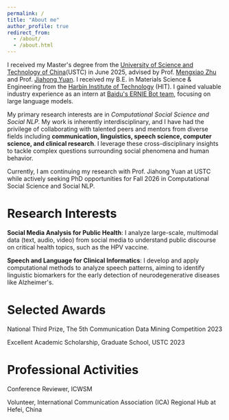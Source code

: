 ```yaml
---
permalink: /
title: "About me"
author_profile: true
redirect_from: 
  - /about/
  - /about.html
---
```


I received my Master's degree from the [University of Science and Technology of China](https://en.ustc.edu.cn)(USTC) in June 2025, advised by Prof. [Mengxiao Zhu](https://sites.google.com/site/mengxiaozhu/home?authuser=0)  and Prof. [Jiahong Yuan](https://scholar.google.com/citations?user=jbbXJOkAAAAJ&hl=en). I received my B.E. in Materials Science & Engineering from the [Harbin Institute of Technology](https://en.hit.edu.cn) (HIT). I gained valuable industry experience as an intern at [Baidu's ERNIE Bot team](https://research.baidu.com/Blog/index-view?id=183), focusing on large language models.

My primary research interests are in *Computational Social Science and Social NLP*. My work is inherently interdisciplinary, and I have had the privilege of collaborating with talented peers and mentors from diverse fields including **communication, linguistics, speech science, computer science, and clinical research**. I leverage these cross-disciplinary insights to tackle complex questions surrounding social phenomena and human behavior.

Currently, I am continuing my research with Prof. Jiahong Yuan at USTC while actively seeking PhD opportunities for Fall 2026 in Computational Social Science and Social NLP.

Research Interests
======

**Social Media Analysis for Public Health**: I analyze large-scale, multimodal data (text, audio, video) from social media to understand public discourse on critical health topics, such as the HPV vaccine.

**Speech and Language for Clinical Informatics**: I develop and apply computational methods to analyze speech patterns, aiming to identify linguistic biomarkers for the early detection of neurodegenerative diseases like Alzheimer's.


Selected Awards
======

National Third Prize, The 5th Communication Data Mining Competition 2023

Excellent Academic Scholarship, Graduate School, USTC 2023

Professional Activities
======
Conference Reviewer, ICWSM

Volunteer, International Communication Association (ICA) Regional Hub at Hefei, China
